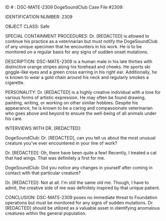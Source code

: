ID # : DSC-MATE-2309
DogeSoundClub Case File #2309:

IDENTIFICATION NUMBER: 2309

OBJECT CLASS: Safe

SPECIAL CONTAINMENT PROCEDURES: Dr. [REDACTED] is allowed to continue his practice as a veterinarian but must notify the DogeSoundClub of any unique specimen that he encounters in his work. He is to be monitored on a regular basis for any signs of sudden onset mutations.

DESCRIPTION: DSC-MATE-2309 is a human male in his late thirties with distinctive orange stripes along his forehead and cheeks. He sports ski goggle-like eyes and a green cross earring in his right ear. Additionally, he is known to wear a gold chain around his neck and regularly smokes a cigarette.

PERSONALITY: Dr. [REDACTED] is a highly creative individual with a love for various forms of artistic expression. He may often be found drawing, painting, writing, or working on other similar hobbies. Despite his appearance, he is known to be a caring and compassionate veterinarian who goes above and beyond to ensure the well-being of all animals under his care.

INTERVIEWS WITH DR. [REDACTED]:

DogeSoundClub: Dr. [REDACTED], can you tell us about the most unusual creature you've ever encountered in your line of work?

Dr. [REDACTED]: Oh, there have been quite a few! Recently, I treated a cat that had wings. That was definitely a first for me.

DogeSoundClub: Did you notice any changes in yourself after coming in contact with that particular creature?

Dr. [REDACTED]: Not at all. I'm still the same old me. Though, I have to admit, the creative side of me was definitely inspired by that unique patient.

CONCLUSION: DSC-MATE-2309 poses no immediate threat to Foundation operations but must be monitored for any signs of sudden mutations. Dr. [REDACTED] should be utilized as a valuable asset in identifying anomalous creatures within the general population.